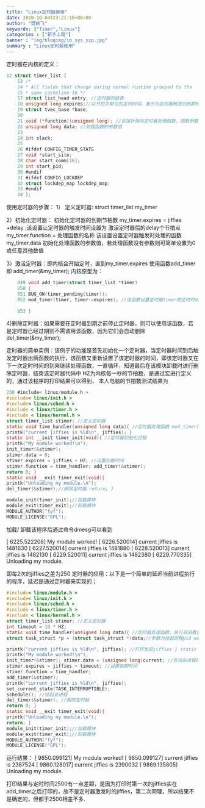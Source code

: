 ```yaml
---
title: "Linux定时器使用"
date: 2020-10-04T23:21:16+08:00
author: "樊颖飞"
keywords: ["Timer","Linux"]
categories : ["新手上路"]
banner : "img/blogimg/io_sys_szp.jpg"
summary : "Linux定时器使用"
---
```


定时器在内核的定义： 
```c
12 struct timer_list { 
    13 /* 
    14 * All fields that change during normal runtime grouped to the 
    15 * same cacheline 16 */ 
    17 struct list_head entry; //定时器的链表 
    18 unsigned long expires;//以节拍为单位的定时时间，表示为定时器触发的到期时间 
    19 struct tvec_base *base; 
    20 
    21 void (*function)(unsigned long); //该指针指向定时器处理函数，函数参数为长整形 
    22 unsigned long data; //处理函数的参数值 
    23 
    24 int slack; 
    25 
    26 #ifdef CONFIG_TIMER_STATS 
    27 void *start_site; 
    28 char start_comm[16]; 
    29 int start_pid; 
    30 #endif 
    31 #ifdef CONFIG_LOCKDEP 
    32 struct lockdep_map lockdep_map; 
    33 #endif 
    34 }; 

```

使用定时器的步骤： 
1） 定义定时器: struct timer_list my_timer 

2）初始化定时器： 初始化定时器的到期节拍数 my_timer.expires = jiffies +delay ;该设置让定时器的触发时间设置为 激活定时器后的delay个节拍点 my_timer.function = 处理函数的名称 该设置设置定时器触发时处理的函数 my_timer.data 初始化处理函数的参数值，若处理函数没有参数则可简单设置为0或任意其他数值 

3）激活定时器：即内核会开始定时，直到my_timer.expires 使用函数add_timer 即 add_timer(&my_timer); 内核原型为： 

```c
    849 void add_timer(struct timer_list *timer) 
    850 { 
    851 BUG_ON(timer_pending(timer)); 
    852 mod_timer(timer, timer->expires); //该函数设置定时器timer的定时时间为timer->expires; 
    
    853 } 
```
    
4)删除定时器：如果需要在定时器到期之前停止定时器，则可以使用该函数，若是定时器已经过期则不需调用该函数，因为它们会自动删除 del_timer(&my_timer); 

定时器的简单实例：该例子的功能是首先初始化一个定时器，当定时器时间到后触发定时器出俩函数的执行，该函数又重新设置了该定时器的时间，即该定时器又在下一次定时时间的到来继续处理函数，一直循环，知道最后在该模块卸载时进行删除定时器，结束该定时器代码中 HZ为内核每一秒的节拍数，是通过宏进行定义的，通过该程序的打印结果可以得到，
本人电脑的节拍数测试结果为
```c
250 #include< linux/module.h > 
#include< linux/init.h > 
#include< linux/sched.h > 
#include < linux/timer.h > 
#include < linux/kernel.h > 
struct timer_list stimer; //定义定时器 
static void time_handler(unsigned long data){ //定时器处理函数 mod_timer(&stimer, jiffies + HZ); 
printk("current jiffies is %ld\n", jiffies); } 
static int __init timer_init(void){ //定时器初始化过程 
printk("My module worked!\n"); 
init_timer(&stimer); 
stimer.data = 0; 
stimer.expires = jiffies + HZ; //设置到期时间 
stimer.function = time_handler; add_timer(&stimer); 
return 0; } 
static void __exit timer_exit(void){ 
printk("Unloading my module.\n"); 
del_timer(&stimer);//删除定时器 return; } 

module_init(timer_init);//加载模块 
module_exit(timer_exit);//卸载模块 
MODULE_AUTHOR("fyf"); 
MODULE_LICENSE("GPL"); 
```
加载/ 卸载该程序后通过命令dmesg可以看到 

[ 6225.522208] My module worked! 
[ 6226.520014] current jiffies is 1481630 
[ 6227.520014] current jiffies is 1481880 
[ 6228.520013] current jiffies is 1482130 
[ 6229.520011] current jiffies is 1482380 
[ 6229.770335] Unloading my module. 

即每2次的jiffies之差为250 定时器的应用：以下是一个简单的延迟当前进程执行的程序，延迟是通过定时器来实现的； 
```c
#include< linux/module.h > 
#include< linux/init.h > 
#include< linux/sched.h > 
#include < linux/timer.h > 
#include < linux/kernel.h > 
struct timer_list stimer; //定义定时器 
int timeout = 10 * HZ; 
static void time_handler(unsigned long data){ //定时器处理函数，执行该函数获取挂起进程的pid，唤醒该进程 
struct task_struct *p = (struct task_struct *)data;//参数为挂起进程pid wake_up_process(p);//唤醒进程 

printk("current jiffies is %ld\n", jiffies); //打印当前jiffies } static int __init timer_init(void){ //定时器初始化过程 
printk("My module worked!\n"); 
init_timer(&stimer); stimer.data = (unsigned long)current; //将当前进程的pid作为参数传递 
stimer.expires = jiffies + timeout; //设置到期时间 
stimer.function = time_handler; 
add_timer(&stimer); 
printk("current jiffies is %ld\n", jiffies); 
set_current_state(TASK_INTERRUPTIBLE); 
schedule(); //挂起该进程 
del_timer(&stimer); //删除定时器 
return 0; } 
static void __exit timer_exit(void){ 
printk("Unloading my module.\n"); 
return; } 
module_init(timer_init);//加载模块 
module_exit(timer_exit);//卸载模块 
MODULE_AUTHOR("fyf"); 
MODULE_LICENSE("GPL"); 
```

运行结果： 
[ 9850.099121] My module worked! 
[ 9850.099127] current jiffies is 2387524 
[ 9860.128017] current jiffies is 2390032 
[ 9869.135805] Unloading my module. 

打印结果与定时时间2500有一点差距，是因为打印时第一次的jiffies实在add_timer之后打印的，故不是定时器激发时的jiffies，第二次同理，所以结果不是确定的，但都于2500相差不多.
